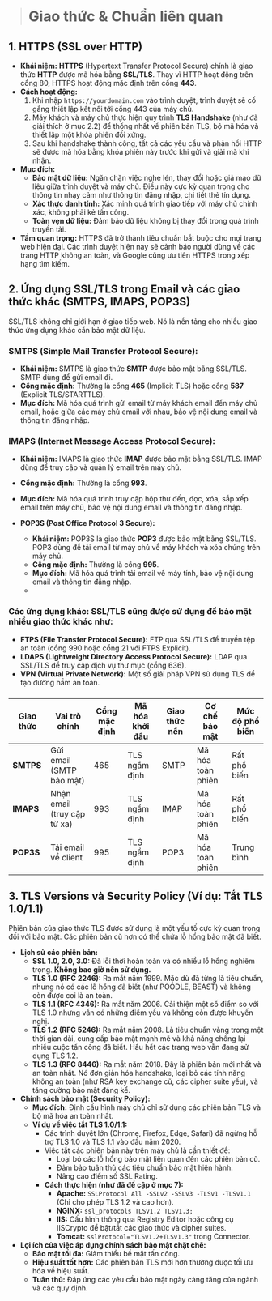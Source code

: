 > # Giao thức & Chuẩn liên quan

## 1. HTTPS (SSL over HTTP)

- **Khái niệm:** **HTTPS** (Hypertext Transfer Protocol Secure) chính là giao thức **HTTP** được mã hóa bằng **SSL/TLS**. Thay vì HTTP hoạt động trên cổng 80, HTTPS hoạt động mặc định trên cổng **443**.
- **Cách hoạt động:**
  1. Khi nhập `https://yourdomain.com` vào trình duyệt, trình duyệt sẽ cố gắng thiết lập kết nối tới cổng 443 của máy chủ.
  2. Máy khách và máy chủ thực hiện quy trình **TLS Handshake** (như đã giải thích ở mục 2.2) để thống nhất về phiên bản TLS, bộ mã hóa và thiết lập một khóa phiên đối xứng.
  3. Sau khi handshake thành công, tất cả các yêu cầu và phản hồi HTTP sẽ được mã hóa bằng khóa phiên này trước khi gửi và giải mã khi nhận.
- **Mục đích:**
  - **Bảo mật dữ liệu:** Ngăn chặn việc nghe lén, thay đổi hoặc giả mạo dữ liệu giữa trình duyệt và máy chủ. Điều này cực kỳ quan trọng cho thông tin nhạy cảm như thông tin đăng nhập, chi tiết thẻ tín dụng.
  - **Xác thực danh tính:** Xác minh quá trình  giao tiếp với máy chủ chính xác, không phải kẻ tấn công.
  - **Toàn vẹn dữ liệu:** Đảm bảo dữ liệu không bị thay đổi trong quá trình truyền tải.
- **Tầm quan trọng:** HTTPS đã trở thành tiêu chuẩn bắt buộc cho mọi trang web hiện đại. Các trình duyệt hiện nay sẽ cảnh báo người dùng về các trang HTTP không an toàn, và Google cũng ưu tiên HTTPS trong xếp hạng tìm kiếm.

## 2. Ứng dụng SSL/TLS trong Email và các giao thức khác (SMTPS, IMAPS, POP3S)

SSL/TLS không chỉ giới hạn ở giao tiếp web. Nó là nền tảng cho nhiều giao thức ứng dụng khác cần bảo mật dữ liệu.

### SMTPS (Simple Mail Transfer Protocol Secure):
  - **Khái niệm:** SMTPS là giao thức **SMTP** được bảo mật bằng SSL/TLS. SMTP dùng để gửi email đi.
  - **Cổng mặc định:** Thường là cổng **465** (Implicit TLS) hoặc cổng **587** (Explicit TLS/STARTTLS).
  - **Mục đích:** Mã hóa quá trình gửi email từ máy khách email đến máy chủ email, hoặc giữa các máy chủ email với nhau, bảo vệ nội dung email và thông tin đăng nhập.

### IMAPS (Internet Message Access Protocol Secure):
  - **Khái niệm:** IMAPS là giao thức **IMAP** được bảo mật bằng SSL/TLS. IMAP dùng để truy cập và quản lý email trên máy chủ.
  - **Cổng mặc định:** Thường là cổng **993**.
  - **Mục đích:** Mã hóa quá trình truy cập hộp thư đến, đọc, xóa, sắp xếp email trên máy chủ, bảo vệ nội dung email và thông tin đăng nhập.

- **POP3S (Post Office Protocol 3 Secure):**
  - **Khái niệm:** POP3S là giao thức **POP3** được bảo mật bằng SSL/TLS. POP3 dùng để tải email từ máy chủ về máy khách và xóa chúng trên máy chủ.
  - **Cổng mặc định:** Thường là cổng **995**.
  - **Mục đích:** Mã hóa quá trình tải email về máy tính, bảo vệ nội dung email và thông tin đăng nhập.
  - 
### Các ứng dụng khác: SSL/TLS cũng được sử dụng để bảo mật nhiều giao thức khác như:
  - **FTPS (File Transfer Protocol Secure):** FTP qua SSL/TLS để truyền tệp an toàn (cổng 990 hoặc cổng 21 với FTPS Explicit).
  - **LDAPS (Lightweight Directory Access Protocol Secure):** LDAP qua SSL/TLS để truy cập dịch vụ thư mục (cổng 636).
  - **VPN (Virtual Private Network):** Một số giải pháp VPN sử dụng TLS để tạo đường hầm an toàn.
### 
| Giao thức | Vai trò chính               | Cổng mặc định | Mã hóa khởi đầu | Giao thức nền | Cơ chế bảo mật    | Mức độ phổ biến |
| --------- | --------------------------- | ------------- | --------------- | ------------- | ----------------- | --------------- |
| **SMTPS** | Gửi email (SMTP bảo mật)    | 465           | TLS ngầm định   | SMTP          | Mã hóa toàn phiên | Rất phổ biến    |
| **IMAPS** | Nhận email (truy cập từ xa) | 993           | TLS ngầm định   | IMAP          | Mã hóa toàn phiên | Rất phổ biến    |
| **POP3S** | Tải email về client         | 995           | TLS ngầm định   | POP3          | Mã hóa toàn phiên | Trung bình      |

## 3. TLS Versions và Security Policy (Ví dụ: Tắt TLS 1.0/1.1)

Phiên bản của giao thức TLS được sử dụng là một yếu tố cực kỳ quan trọng đối với bảo mật. Các phiên bản cũ hơn có thể chứa lỗ hổng bảo mật đã biết.

- **Lịch sử các phiên bản:**
  - **SSL 1.0, 2.0, 3.0:** Đã lỗi thời hoàn toàn và có nhiều lỗ hổng nghiêm trọng. **Không bao giờ nên sử dụng.**
  - **TLS 1.0 (RFC 2246):** Ra mắt năm 1999. Mặc dù đã từng là tiêu chuẩn, nhưng nó có các lỗ hổng đã biết (như POODLE, BEAST) và không còn được coi là an toàn.
  - **TLS 1.1 (RFC 4346):** Ra mắt năm 2006. Cải thiện một số điểm so với TLS 1.0 nhưng vẫn có những điểm yếu và không còn được khuyến nghị.
  - **TLS 1.2 (RFC 5246):** Ra mắt năm 2008. Là tiêu chuẩn vàng trong một thời gian dài, cung cấp bảo mật mạnh mẽ và khả năng chống lại nhiều cuộc tấn công đã biết. Hầu hết các trang web vẫn đang sử dụng TLS 1.2.
  - **TLS 1.3 (RFC 8446):** Ra mắt năm 2018. Đây là phiên bản mới nhất và an toàn nhất. Nó đơn giản hóa handshake, loại bỏ các tính năng không an toàn (như RSA key exchange cũ, các cipher suite yếu), và tăng cường bảo mật đáng kể.
- **Chính sách bảo mật (Security Policy):**
  - **Mục đích:** Định cấu hình máy chủ chỉ sử dụng các phiên bản TLS và bộ mã hóa an toàn nhất.
  - **Ví dụ về việc tắt TLS 1.0/1.1:**
    - Các trình duyệt lớn (Chrome, Firefox, Edge, Safari) đã ngừng hỗ trợ TLS 1.0 và TLS 1.1 vào đầu năm 2020.
    - Việc tắt các phiên bản này trên máy chủ là cần thiết để:
      - Loại bỏ các lỗ hổng bảo mật liên quan đến các phiên bản cũ.
      - Đảm bảo tuân thủ các tiêu chuẩn bảo mật hiện hành.
      - Nâng cao điểm số SSL Rating.
    - **Cách thực hiện (như đã đề cập ở mục 7):**
      - **Apache:** `SSLProtocol All -SSLv2 -SSLv3 -TLSv1 -TLSv1.1` (Chỉ cho phép TLS 1.2 và cao hơn).
      - **NGINX:** `ssl_protocols TLSv1.2 TLSv1.3;`
      - **IIS:** Cấu hình thông qua Registry Editor hoặc công cụ IISCrypto để bật/tắt các giao thức và cipher suites.
      - **Tomcat:** `sslProtocol="TLSv1.2+TLSv1.3"` trong Connector.
- **Lợi ích của việc áp dụng chính sách bảo mật chặt chẽ:**
  - **Bảo mật tối đa:** Giảm thiểu bề mặt tấn công.
  - **Hiệu suất tốt hơn:** Các phiên bản TLS mới hơn thường được tối ưu hóa về hiệu suất.
  - **Tuân thủ:** Đáp ứng các yêu cầu bảo mật ngày càng tăng của ngành và các quy định.
